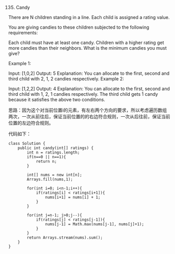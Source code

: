 135. Candy

There are N children standing in a line. Each child is assigned a rating value.

You are giving candies to these children subjected to the following requirements:

Each child must have at least one candy.
Children with a higher rating get more candies than their neighbors.
What is the minimum candies you must give?

Example 1:

Input: [1,0,2]
Output: 5
Explanation: You can allocate to the first, second and third child with 2, 1, 2 candies respectively.
Example 2:

Input: [1,2,2]
Output: 4
Explanation: You can allocate to the first, second and third child with 1, 2, 1 candies respectively.
             The third child gets 1 candy because it satisfies the above two conditions.



思路：因为这个对当前位置i的元素，有左右两个方向的要求，所以考虑遍历数组两次，一次从前往后，保证当前位置的的右边符合规则，一次从后往前，保证当前位置的左边符合规则。

代码如下：
```
class Solution {
    public int candy(int[] ratings) {
        int n = ratings.length;
        if(n==0 || n==1){
            return n;
        }
        
        int[] nums = new int[n];
        Arrays.fill(nums,1);
        
        for(int i=0; i<n-1;i++){
            if(ratings[i] < ratings[i+1]){
                nums[i+1] = nums[i] + 1;
            }
        }
        
        for(int j=n-1; j>0;j--){
            if(ratings[j] < ratings[j-1]){
                nums[j-1] = Math.max(nums[j-1], nums[j]+1);
            }
        }
        return Arrays.stream(nums).sum();
    }
}
```
